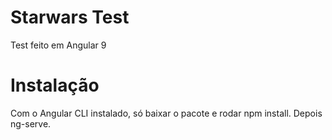 # Starwars Test
Test feito em Angular 9 

# Instalação
Com o Angular CLI instalado, só baixar o pacote e rodar npm install. Depois ng-serve.
